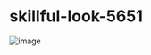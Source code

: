 # skillful-look-5651
![image](https://github.com/sayalip2316/skillful-look-5651/assets/119415321/19823100-5eed-45ab-bff2-44a3435fbf47)

